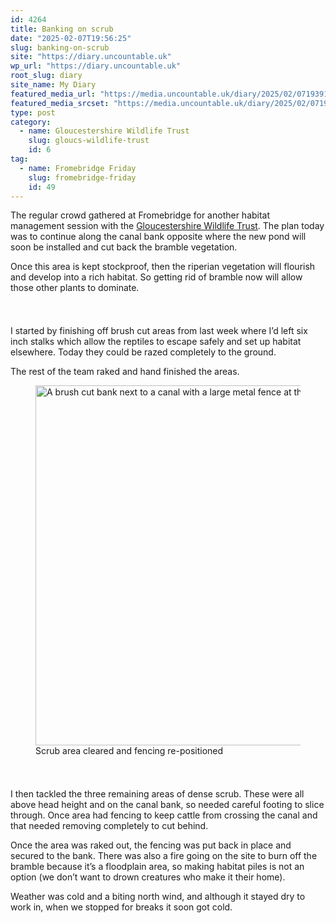 ```yaml
---
id: 4264
title: Banking on scrub
date: "2025-02-07T19:56:25"
slug: banking-on-scrub
site: "https://diary.uncountable.uk"
wp_url: "https://diary.uncountable.uk"
root_slug: diary
site_name: My Diary
featured_media_url: "https://media.uncountable.uk/diary/2025/02/07193918/IMG20250207101240.webp"
featured_media_srcset: "https://media.uncountable.uk/diary/2025/02/07193918/IMG20250207101240-300x172.webp 300w, https://media.uncountable.uk/diary/2025/02/07193918/IMG20250207101240-1024x588.webp 1024w, https://media.uncountable.uk/diary/2025/02/07193918/IMG20250207101240-150x150.webp 150w, https://media.uncountable.uk/diary/2025/02/07193918/IMG20250207101240-640x368.webp 640w, https://media.uncountable.uk/diary/2025/02/07193918/IMG20250207101240.webp 1828w"
type: post
category:
  - name: Gloucestershire Wildlife Trust
    slug: gloucs-wildlife-trust
    id: 6
tag:
  - name: Fromebridge Friday
    slug: fromebridge-friday
    id: 49
---
```



<p>The regular crowd gathered at Fromebridge for another habitat management session with the <a href="https://www.gloucestershirewildlifetrust.co.uk/volunteer">Gloucestershire Wildlife Trust</a>. The plan today was to continue along the canal bank opposite where the new pond will soon be installed and cut back the bramble vegetation.</p>



<p>Once this area is kept stockproof, then the riperian vegetation will flourish and develop into a rich habitat.  So getting rid of bramble now will allow those other plants to dominate.</p>


<style>.kb-row-layout-id4264_e82c26-2a > .kt-row-column-wrap{align-content:start;}:where(.kb-row-layout-id4264_e82c26-2a > .kt-row-column-wrap) > .wp-block-kadence-column{justify-content:start;}.kb-row-layout-id4264_e82c26-2a > .kt-row-column-wrap{column-gap:var(--global-kb-gap-md, 2rem);row-gap:var(--global-kb-gap-md, 2rem);padding-top:var(--global-kb-spacing-sm, 1.5rem);padding-bottom:var(--global-kb-spacing-sm, 1.5rem);grid-template-columns:repeat(2, minmax(0, 1fr));}.kb-row-layout-id4264_e82c26-2a > .kt-row-layout-overlay{opacity:0.30;}@media all and (max-width: 1024px){.kb-row-layout-id4264_e82c26-2a > .kt-row-column-wrap{grid-template-columns:repeat(2, minmax(0, 1fr));}}@media all and (max-width: 767px){.kb-row-layout-id4264_e82c26-2a > .kt-row-column-wrap{grid-template-columns:minmax(0, 1fr);}.kb-row-layout-id4264_e82c26-2a > .kt-row-column-wrap > .wp-block-kadence-column:nth-of-type(1){order:2;}.kb-row-layout-id4264_e82c26-2a > .kt-row-column-wrap > .wp-block-kadence-column:nth-of-type(2){order:1;}.kb-row-layout-id4264_e82c26-2a > .kt-row-column-wrap > .wp-block-kadence-column:nth-of-type(3){order:12;}.kb-row-layout-id4264_e82c26-2a > .kt-row-column-wrap > .wp-block-kadence-column:nth-of-type(4){order:11;}.kb-row-layout-id4264_e82c26-2a > .kt-row-column-wrap > .wp-block-kadence-column:nth-of-type(5){order:22;}.kb-row-layout-id4264_e82c26-2a > .kt-row-column-wrap > .wp-block-kadence-column:nth-of-type(6){order:21;}.kb-row-layout-id4264_e82c26-2a > .kt-row-column-wrap > .wp-block-kadence-column:nth-of-type(7){order:32;}.kb-row-layout-id4264_e82c26-2a > .kt-row-column-wrap > .wp-block-kadence-column:nth-of-type(8){order:31;}}</style><div class="kb-row-layout-wrap kb-row-layout-id4264_e82c26-2a alignnone wp-block-kadence-rowlayout"><div class="kt-row-column-wrap kt-has-2-columns kt-row-layout-equal kt-tab-layout-inherit kt-mobile-layout-row kt-row-valign-top">
<style>.kadence-column4264_a90972-40 > .kt-inside-inner-col,.kadence-column4264_a90972-40 > .kt-inside-inner-col:before{border-top-left-radius:0px;border-top-right-radius:0px;border-bottom-right-radius:0px;border-bottom-left-radius:0px;}.kadence-column4264_a90972-40 > .kt-inside-inner-col{column-gap:var(--global-kb-gap-sm, 1rem);}.kadence-column4264_a90972-40 > .kt-inside-inner-col{flex-direction:column;}.kadence-column4264_a90972-40 > .kt-inside-inner-col > .aligncenter{width:100%;}.kadence-column4264_a90972-40 > .kt-inside-inner-col:before{opacity:0.3;}.kadence-column4264_a90972-40{position:relative;}@media all and (max-width: 1024px){.kadence-column4264_a90972-40 > .kt-inside-inner-col{flex-direction:column;justify-content:center;}}@media all and (max-width: 767px){.kadence-column4264_a90972-40 > .kt-inside-inner-col{flex-direction:column;justify-content:center;}}</style>
<div class="wp-block-kadence-column kadence-column4264_a90972-40"><div class="kt-inside-inner-col">
<p>I started by finishing off brush cut areas from last week where I&#8217;d left six inch stalks which allow the reptiles to escape safely and set up habitat elsewhere.  Today they could be razed completely to the ground.</p>



<p>The rest of the team raked and hand finished the areas.</p>
</div></div>


<style>.kadence-column4264_4bf261-4e > .kt-inside-inner-col,.kadence-column4264_4bf261-4e > .kt-inside-inner-col:before{border-top-left-radius:0px;border-top-right-radius:0px;border-bottom-right-radius:0px;border-bottom-left-radius:0px;}.kadence-column4264_4bf261-4e > .kt-inside-inner-col{column-gap:var(--global-kb-gap-sm, 1rem);}.kadence-column4264_4bf261-4e > .kt-inside-inner-col{flex-direction:column;}.kadence-column4264_4bf261-4e > .kt-inside-inner-col > .aligncenter{width:100%;}.kadence-column4264_4bf261-4e > .kt-inside-inner-col:before{opacity:0.3;}.kadence-column4264_4bf261-4e{position:relative;}@media all and (max-width: 1024px){.kadence-column4264_4bf261-4e > .kt-inside-inner-col{flex-direction:column;justify-content:center;}}@media all and (max-width: 767px){.kadence-column4264_4bf261-4e > .kt-inside-inner-col{flex-direction:column;justify-content:center;}}</style>
<div class="wp-block-kadence-column kadence-column4264_4bf261-4e"><div class="kt-inside-inner-col">
<figure class="wp-block-image size-large"><img loading="lazy" decoding="async" width="1024" height="576" src="https://media.uncountable.uk/diary/2025/02/07193929/IMG20250207135933-1024x576.webp" alt="A brush cut bank next to a canal with a large metal fence at the back" class="wp-image-4266" srcset="https://media.uncountable.uk/diary/2025/02/07193929/IMG20250207135933-1024x576.webp 1024w, https://media.uncountable.uk/diary/2025/02/07193929/IMG20250207135933-300x169.webp 300w, https://media.uncountable.uk/diary/2025/02/07193929/IMG20250207135933-640x360.webp 640w, https://media.uncountable.uk/diary/2025/02/07193929/IMG20250207135933.webp 1959w" sizes="auto, (max-width: 1024px) 100vw, 1024px" /><figcaption class="wp-element-caption">Scrub area cleared and fencing re-positioned</figcaption></figure>
</div></div>

</div></div>


<p>I then tackled the three remaining areas of dense scrub.  These were all above head height and on the canal bank, so needed careful footing to slice through.  Once area had fencing to keep cattle from crossing the canal and that needed removing completely to cut behind.</p>



<p>Once the area was raked out, the fencing was put back in place and secured to the bank.  There was also a fire going on the site to burn off the bramble because it&#8217;s a floodplain area, so making habitat piles is not an option (we don&#8217;t want to drown creatures who make it their home).</p>



<p>Weather was cold and a biting north wind, and although it stayed dry to work in, when we stopped for breaks it soon got cold.</p>
